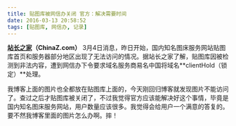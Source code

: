 ```yaml
---
title: 贴图库被网信办关闭 官方：解决需要时间
date: 2016-03-13 20:58:52
tags: [贴图库, 网信办, 记录]
---
```


**[站长之家](CHinaZ.com)（ChinaZ.com）** 3月4日消息，昨日开始，国内知名图床服务网站贴图库首页和服务器部分地区出现了无法访问的情况。据站长之家了解，贴图库因被检测到非法内容，遭到网信办下令要求域名服务商易名中国将域名**clientHold（锁定）**处理。

我博客上面的图片也全都放在贴图库上面的，今天刚回归博客就发现图片不能访问了。查过之后才贴图库被关闭了，不过我觉得官方应该能解决好这个事情，毕竟是国内知名图床服务网站，用户数量应该很多。我觉得会给用户一个满意的答复的。要不然我博客里面的图片怎么办啊。摔！
